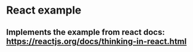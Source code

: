 # React example
## Implements the example from react docs: https://reactjs.org/docs/thinking-in-react.html
